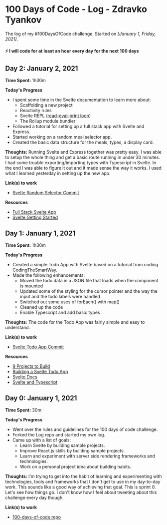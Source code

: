 # 100 Days of Code - Log - Zdravko Tyankov

The log of my #100DaysOfCode challenge. Started on *[January 1, Friday, 2021]*.

#### ⚡ I will code for at least an hour every day for the next 100 days

## Day 2: January 2, 2021

**Time Spent:** 1h30m

**Today's Progress**

- I spent some time in the Svelte documentation to learn more about:
    - Scaffolding a new project
    - Reactivity rules
    - Svelte REPL ([read–eval–print loop](https://en.wikipedia.org/wiki/Read%E2%80%93eval%E2%80%93print_loop))
    - The Rollup module bundler
- Followed a tutorial for setting up a full stack app with Svelte and Express.
- Started working on a random meal selector app.
- Created the basic data structure for the meals, types, a display card.

**Thoughts:** Running Svelte and Express together was pretty easy. I was able to setup the whole thing and get a basic route running in under 30 minutes. I had some trouble exporting/importing types with Typescript in Svelte. In the end I was able to figure it out and it made sense the way it works. I used what I learned yesterday in setting up the new app.

**Link(s) to work**

- [Svelte Random Selector Commit](https://github.com/ztyankov/svelte-random-meal-selector/commit/c84efb0585982131d2c348b20c520064d52eb1db)

**Resources**
- [Full Stack Svelte App](https://medium.com/swlh/full-stack-development-starter-svelte-and-express-831aefee41c0)
- [Svelte Getting Started](https://developer.mozilla.org/en-US/docs/Learn/Tools_and_testing/Client-side_JavaScript_frameworks/Svelte_getting_started)

## Day 1: January 1, 2021

**Time Spent:** 1h30m

**Today's Progress**

- Created a simple Todo App with Svelte based on a tutorial from coding CodingTheSmartWay.
- Made the following enhancements:
    - Moved the todo data in a JSON file that loads when the component is mounted
    - Updated some of the styling for the cursor pointer and the way the input and the todo labels were handled
    - Switched out some uses of forEach() with map()
    - Cleaned up the code
    - Enable Typescript and add basic types

**Thoughts:** The code for the Todo App was fairly simple and easy to understand.

**Link(s) to work**

- [Svelte Todo App Commit](https://github.com/ztyankov/svelte-todo-app/commit/72d65ff20a3d7b559238b8e3b0b25d564998084b)

**Resources**

- [9 Projects to Build](https://dev.to/simonholdorf/9-projects-you-can-do-to-become-a-frontend-master-in-2020-n2h)
- [Building a Svelte Todo App](https://medium.com/codingthesmartway-com-blog/building-a-svelte-3-todo-app-from-start-to-deployment-1737f72c23a6)
- [Svelte Docs](https://svelte.dev/docs)
- [Svelte and Typescript](https://svelte.dev/blog/svelte-and-typescript)

## Day 0: January 1, 2021

**Time Spent:** 30m

**Today's Progress**

- Went over the rules and guidelines for the 100 days of code challenge.
- Forked the Log repo and started my own log.
- Came up with a list of goals:
    - Learn Svelte by building sample projects.
    - Improve React.js skills by building sample projects.
    - Learn and experiment with server side rendering frameworks and technologies.
    - Work on a personal project idea about building habits.

**Thoughts:** I'm trying to get into the habit of learning and experimenting with technologies, tools and frameworks that I don't get to use in my day-to-day work. This sounds like a good way of achieving that goal. This is sprint 0. Let's see how things go. I don't know how I feel about tweeting about this challenge every day though.

**Link(s) to work**

- [100-days-of-code repo](https://github.com/kallaway/100-days-of-code)